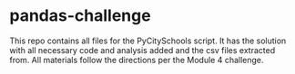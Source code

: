 # pandas-challenge

This repo contains all files for the PyCitySchools script. It has the solution with all necessary code and analysis added and the csv files extracted from. All materials follow the directions per the Module 4 challenge.
